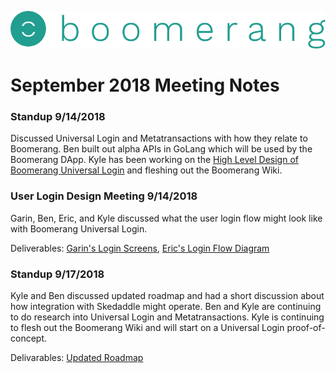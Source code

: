 ![alt text](https://github.com/BoomerangProject/boomerang-wiki/blob/master/images/logo.png "Boomerang Logo")
# September 2018 Meeting Notes

### Standup 9/14/2018
Discussed Universal Login and Metatransactions with how they relate to Boomerang. Ben built out alpha APIs in GoLang which will be used by the Boomerang DApp. Kyle has been working on the [High Level Design of Boomerang Universal Login](https://github.com/BoomerangProject/boomerang-wiki/blob/master/architecture/UniversalLogin.md) and fleshing out the Boomerang Wiki.

### User Login Design Meeting 9/14/2018
Garin, Ben, Eric, and Kyle discussed what the user login flow might look like with Boomerang Universal Login.

Deliverables: [Garin's Login Screens](TBD), [Eric's Login Flow Diagram](TBD)


### Standup 9/17/2018
Kyle and Ben discussed updated roadmap and had a short discussion about how integration with Skedaddle might operate. Ben and Kyle are continuing to do research into Universal Login and Metatransactions. Kyle is continuing to flesh out the Boomerang Wiki and will start on a Universal Login proof-of-concept. 

Delivarables: [Updated Roadmap](TBD)
